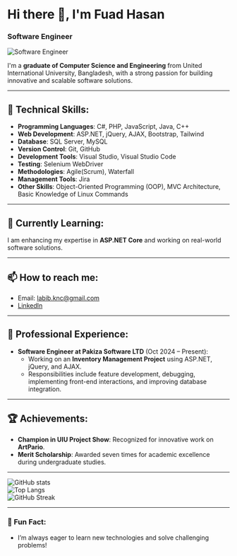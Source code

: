 # Hi there 👋, I'm Fuad Hasan  
### Software Engineer  

![Software Engineer](https://static.vecteezy.com/system/resources/thumbnails/039/885/399/small_2x/software-development-life-cycle-banner-web-icon-illustration-concept-of-sdlc-with-icon-of-planning-requirements-design-coding-testing-deploy-and-maintenance-vector.jpg)

I'm a **graduate of Computer Science and Engineering** from United International University, Bangladesh, with a strong passion for building innovative and scalable software solutions.

---

## 🔧 Technical Skills:
- **Programming Languages**: C#, PHP, JavaScript, Java, C++
- **Web Development**: ASP.NET, jQuery, AJAX, Bootstrap, Tailwind
- **Database**: SQL Server, MySQL
- **Version Control**: Git, GitHub
- **Development Tools**: Visual Studio, Visual Studio Code
- **Testing**: Selenium WebDriver
- **Methodologies**: Agile(Scrum), Waterfall
- **Management Tools**: Jira
- **Other Skills**: Object-Oriented Programming (OOP), MVC Architecture, Basic Knowledge of Linux Commands

---

## 🌱 Currently Learning:
I am enhancing my expertise in **ASP.NET Core** and working on real-world software solutions.

---

## 📫 How to reach me:  
- Email: [labib.knc@gmail.com](mailto:labib.knc@gmail.com)  
- [LinkedIn](https://www.linkedin.com/in/fuadhasan01)  
---

## 💼 Professional Experience:
- **Software Engineer at Pakiza Software LTD** (Oct 2024 – Present):  
  - Working on an **Inventory Management Project** using ASP.NET, jQuery, and AJAX.  
  - Responsibilities include feature development, debugging, implementing front-end interactions, and improving database integration.
---
## 🏆 Achievements:
- **Champion in UIU Project Show**: Recognized for innovative work on **ArtPario**.  
- **Merit Scholarship**: Awarded seven times for academic excellence during undergraduate studies.

---

![GitHub stats](https://github-readme-stats.vercel.app/api?username=fuadhasan01&show_icons=true)  
![Top Langs](https://github-readme-stats.vercel.app/api/top-langs/?username=fuadhasan01&layout=compact)  
![GitHub Streak](https://streak-stats.demolab.com/?user=fuadhasan01)

---

### 🎯 Fun Fact:
- I’m always eager to learn new technologies and solve challenging problems!

